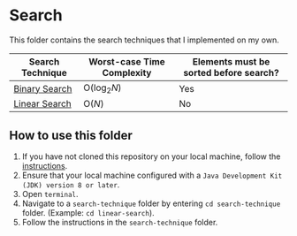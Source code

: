 # Search
This folder contains the search techniques that I implemented on my own.

Search Technique | Worst-case Time Complexity   | Elements must be sorted before search?
-----------------|------------------------------|--------------------------------
[Binary Search](https://github.com/shumarb/learning/tree/main/search/binary-search)    | O(log<sub>2</sub>_N_)          | Yes
[Linear Search](https://github.com/shumarb/learning/tree/main/search/linear-search)    | O(_N_)                         | No

## How to use this folder
1. If you have not cloned this repository on your local machine, follow the [instructions](https://github.com/shumarb/learning#how-to-use-this-repository).
2. Ensure that your local machine configured with a `Java Development Kit (JDK) version 8 or later`.
3. Open `terminal`.
4. Navigate to a `search-technique` folder by entering `cd search-technique` folder. (Example: `cd linear-search`).
5. Follow the instructions in the `search-technique` folder.